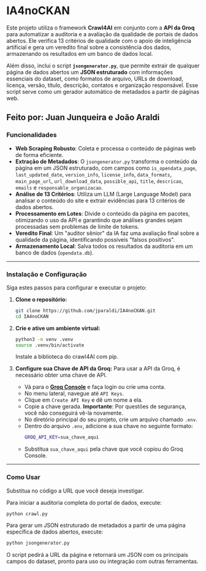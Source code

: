 # IA4noCKAN

Este projeto utiliza o framework **Crawl4AI** em conjunto com a **API da Groq** para automatizar a auditoria e a avaliação da qualidade de portais de dados abertos. Ele verifica 13 critérios de qualidade com o apoio de inteligência artificial e gera um veredito final sobre a consistência dos dados, armazenando os resultados em um banco de dados local.

Além disso, inclui o script **`jsongenerator.py`**, que permite extrair de qualquer página de dados abertos um **JSON estruturado** com informações essenciais do dataset, como formatos de arquivo, URLs de download, licença, versão, título, descrição, contatos e organização responsável. Esse script serve como um gerador automático de metadados a partir de páginas web.

Feito por: Juan Junqueira e João Araldi
---

### Funcionalidades

* **Web Scraping Robusto**: Coleta e processa o conteúdo de páginas web de forma eficiente.
* **Extração de Metadados**: O `jsongenerator.py` transforma o conteúdo da página em um JSON estruturado, com campos como `is_opendata_page`, `last_updated_date`, `version_info`, `license_info`, `data_formats`, `main_page_url`, `url_download_data`, `possible_api`, `title`, `descricao`, `emails` e `responsable_organizacao`.
* **Análise de 13 Critérios**: Utiliza um LLM (Large Language Model) para analisar o conteúdo do site e extrair evidências para 13 critérios de dados abertos.
* **Processamento em Lotes**: Divide o conteúdo da página em pacotes, otimizando o uso da API e garantindo que análises grandes sejam processadas sem problemas de limite de tokens.
* **Veredito Final**: Um "auditor sênior" da IA faz uma avaliação final sobre a qualidade da página, identificando possíveis "falsos positivos".
* **Armazenamento Local**: Salva todos os resultados da auditoria em um banco de dados (`opendata.db`).

---

### Instalação e Configuração

Siga estes passos para configurar e executar o projeto:

1.  **Clone o repositório:**
    ```bash
    git clone https://github.com/jparaldi/IA4noCKAN.git
    cd IA4noCKAN
    ```

2.  **Crie e ative um ambiente virtual:**
    ```bash
    python3 -m venv .venv
    source .venv/bin/activate
    ```

    Instale a biblioteca do crawl4AI com pip.

3.  **Configure sua Chave de API da Groq:**
    Para usar a API da Groq, é necessário obter uma chave de API.
    * Vá para o **[Groq Console](https://console.groq.com/)** e faça login ou crie uma conta.
    * No menu lateral, navegue até `API Keys`.
    * Clique em `Create API Key` e dê um nome a ela.
    * Copie a chave gerada. **Importante**: Por questões de segurança, você não conseguirá vê-la novamente.
    * No diretório principal do seu projeto, crie um arquivo chamado `.env`.
    * Dentro do arquivo `.env`, adicione a sua chave no seguinte formato:
        ```bash
        GROQ_API_KEY=sua_chave_aqui
        ```
    * Substitua `sua_chave_aqui` pela chave que você copiou do Groq Console.

---

### Como Usar

Substitua no código a URL que você deseja investigar.

Para iniciar a auditoria completa do portal de dados, execute:

```bash
python crawl.py

```

Para gerar um JSON estruturado de metadados a partir de uma página específica de dados abertos, execute:

```bash
python jsongenerator.py
```

O script pedirá a URL da página e retornará um JSON com os principais campos do dataset, pronto para uso ou integração com outras ferramentas.